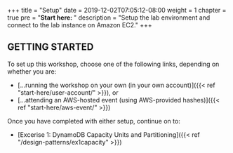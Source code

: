+++
title = "Setup"
date = 2019-12-02T07:05:12-08:00
weight = 1
chapter = true
pre = "<b>Start here: </b>"
description = "Setup the lab environment and connect to the lab instance on Amazon EC2."
+++

## GETTING STARTED

To set up this workshop, choose one of the following links, depending on whether you are:
- […running the workshop on your own (in your own account)]({{< ref "start-here/user-account/" >}}), or
- […attending an AWS-hosted event (using AWS-provided hashes)]({{< ref "start-here/aws-event/" >}})

Once you have completed with either setup, continue on to:
- [Excerise 1: DynamoDB Capacity Units and Partitioning]({{< ref "/design-patterns/ex1capacity" >}})
